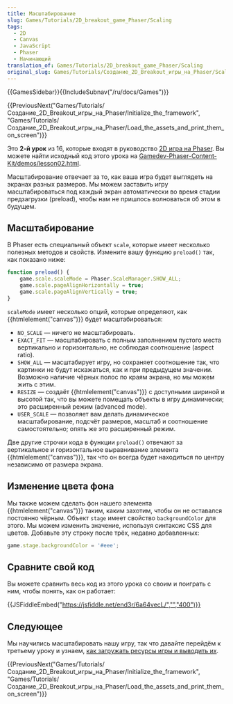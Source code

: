 ```yaml
---
title: Масштабирование
slug: Games/Tutorials/2D_breakout_game_Phaser/Scaling
tags:
  - 2D
  - Canvas
  - JavaScript
  - Phaser
  - Начинающий
translation_of: Games/Tutorials/2D_breakout_game_Phaser/Scaling
original_slug: Games/Tutorials/Создание_2D_Breakout_игры_на_Phaser/Scaling
---
```


{{GamesSidebar}}{{IncludeSubnav("/ru/docs/Games")}}

{{PreviousNext("Games/Tutorials/Создание_2D_Breakout_игры_на_Phaser/Initialize_the_framework", "Games/Tutorials/Создание_2D_Breakout_игры_на_Phaser/Load_the_assets_and_print_them_on_screen")}}

Это **2-й урок** из 16, которые входят в руководство [2D игра на Phaser](/ru/docs/Games/Tutorials/%D0%A1%D0%BE%D0%B7%D0%B4%D0%B0%D0%BD%D0%B8%D0%B5_2D_Breakout_%D0%B8%D0%B3%D1%80%D1%8B_%D0%BD%D0%B0_Phaser). Вы можете найти исходный код этого урока на [Gamedev-Phaser-Content-Kit/demos/lesson02.html](https://github.com/end3r/Gamedev-Phaser-Content-Kit/blob/gh-pages/demos/lesson02.html).

Масштабирование отвечает за то, как ваша игра будет выглядеть на экранах разных размеров. Мы можем заставить игру масштабироваться под каждый экран автоматически во время стадии предзагрузки (preload), чтобы нам не пришлось волноваться об этом в будущем.

## Масштабирование

В Phaser есть специальный объект `scale`, которые имеет несколько полезных методов и свойств. Измените вашу функцию `preload()` так, как показано ниже:

```js
function preload() {
    game.scale.scaleMode = Phaser.ScaleManager.SHOW_ALL;
    game.scale.pageAlignHorizontally = true;
    game.scale.pageAlignVertically = true;
}
```

`scaleMode` имеет несколько опций, которые определяют, как {{htmlelement("canvas")}} будет масштабироваться:

- `NO_SCALE` — ничего не масштабировать.
- `EXACT_FIT` — масштабировать с полным заполнением пустого места вертикально и горизонтально, не соблюдая соотношение (aspect ratio).
- `SHOW_ALL` — масштабирует игру, но сохраняет соотношение так, что картинки не будут искажаться, как и при предыдущем значении. Возможно наличие чёрных полос по краям экрана, но мы можем жить с этим.
- `RESIZE` — создаёт {{htmlelement("canvas")}} с доступными шириной и высотой так, что вы можете помещать объекты в игру динамически; это расширенный режим (advanced mode).
- `USER_SCALE` — позволяет вам делать динамическое масштабирование, подсчёт размеров, масштаб и соотношение самостоятельно; опять же это расширенный режим.

Две другие строчки кода в функции `preload()` отвечают за вертикальное и горизонтальное выравнивание элемента {{htmlelement("canvas")}}, так что он всегда будет находиться по центру независимо от размера экрана.

## Изменение цвета фона

Мы также можем сделать фон нашего элемента {{htmlelement("canvas")}} таким, каким захотим, чтобы он не оставался постоянно чёрным. Объект `stage` имеет свойство `backgroundColor` для этого. Мы можем изменить значение, используя синтаксис CSS для цветов. Добавьте эту строку после трёх, недавно добавленных:

```js
game.stage.backgroundColor = '#eee';
```

## Сравните свой код

Вы можете сравнить весь код из этого урока со своим и поиграть с ним, чтобы понять, как он работает:

{{JSFiddleEmbed("https://jsfiddle.net/end3r/6a64vecL/","","400")}}

## Следующее

Мы научились масштабировать нашу игру, так что давайте перейдём к третьему уроку и узнаем, [как загружать ресурсы игры и выводить их](/ru/docs/Games/Tutorials/%D0%A1%D0%BE%D0%B7%D0%B4%D0%B0%D0%BD%D0%B8%D0%B5_2D_Breakout_%D0%B8%D0%B3%D1%80%D1%8B_%D0%BD%D0%B0_Phaser/Load_the_assets_and_print_them_on_screen).

{{PreviousNext("Games/Tutorials/Создание_2D_Breakout_игры_на_Phaser/Initialize_the_framework", "Games/Tutorials/Создание_2D_Breakout_игры_на_Phaser/Load_the_assets_and_print_them_on_screen")}}
